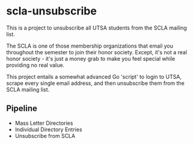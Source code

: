 # scla-unsubscribe

This is a project to unsubscribe all UTSA students from the SCLA mailing list.

The SCLA is one of those membership organizations that email you throughout the semester to join their honor society. Except, it's not a real honor society - it's just a money grab to make you feel special while providing no real value.

This project entails a somewhat advanced Go 'script' to login to UTSA, scrape every single email address, and then unsubscribe them from the SCLA mailing list.

## Pipeline

- Mass Letter Directories
- Individual Directory Entries
- Unsubscribe from SCLA
